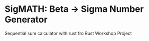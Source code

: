 # SigMATH: Beta -> Sigma Number Generator 

Sequential sum calculator with rust fro Rust Workshop Project 
